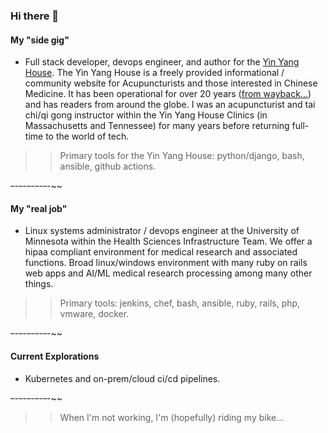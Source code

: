 ### Hi there 👋

#### My "side gig"
- Full stack developer, devops engineer, and author for the [Yin Yang House](https://yinyanghouse.com/).  The Yin Yang House is a freely provided informational / community website for Acupuncturists and those interested in Chinese Medicine.  It has been operational for over 20 years ([from wayback...](https://web.archive.org/web/20021016021511/http://www.yinyanghouse.com/)) and has readers from around the globe.  I was an acupuncturist and tai chi/qi gong instructor within the Yin Yang House Clinics (in Massachusetts and Tennessee) for many years before returning full-time to the world of tech.

>> Primary tools for the Yin Yang House:  python/django, bash, ansible, github actions.

~~-~~-~~-~~-~~-~~-~~-~~-~~-~~-~~

#### My "real job"
- Linux systems administrator / devops engineer at the University of Minnesota within the Health Sciences Infrastructure Team.  We offer a hipaa compliant environment for medical research and associated functions.  Broad linux/windows environment with many ruby on rails web apps and AI/ML medical research processing among many other things.  

>> Primary tools: jenkins, chef, bash, ansible, ruby, rails, php, vmware, docker.

~~-~~-~~-~~-~~-~~-~~-~~-~~-~~-~~

#### Current Explorations
- Kubernetes and on-prem/cloud ci/cd pipelines.

~~-~~-~~-~~-~~-~~-~~-~~-~~-~~-~~
>> When I'm not working, I'm (hopefully) riding my bike...
